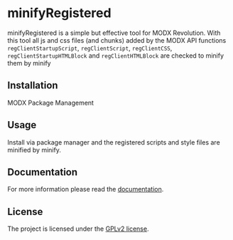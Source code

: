 # minifyRegistered

minifyRegistered is a simple but effective tool for MODX Revolution. With this
tool all js and css files (and chunks) added by the MODX API functions
`regClientStartupScript`, `regClientScript`, `regClientCSS`,
`regClientStartupHTMLBlock` and `regClientHTMLBlock` are checked to minify them
by minify

## Installation

MODX Package Management

## Usage

Install via package manager and the registered scripts and style files are
minified by minify.

## Documentation

For more information please read the [documentation](https://jako.github.io/minifyRegistered/).

## License

The project is licensed under the [GPLv2 license](https://github.com/Jako/minifyRegistered/blob/master/core/components/minifyregistered/docs/license.md).
